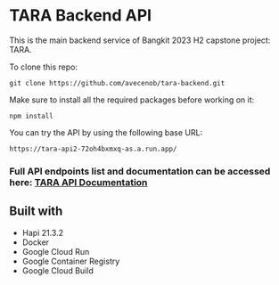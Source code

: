 # TARA Backend API
This is the main backend service of Bangkit 2023 H2 capstone project: TARA. 

To clone this repo:
```
git clone https://github.com/avecenob/tara-backend.git
```
Make sure to install all the required packages before working on it:  
```
npm install
```  

You can try the API by using the following base URL:
```
https://tara-api2-72oh4bxmxq-as.a.run.app/
```

### Full API endpoints list and documentation can be accessed here: [TARA API Documentation](https://documenter.getpostman.com/view/22683860/2s9YkraKX7)

## Built with
- Hapi 21.3.2
- Docker
- Google Cloud Run
- Google Container Registry
- Google Cloud Build
